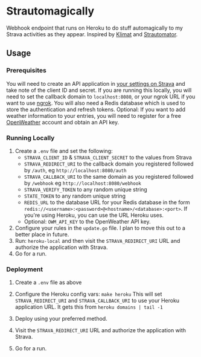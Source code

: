 # Strautomagically

Webhook endpoint that runs on Heroku to do stuff automagically to my Strava activities as they appear.
Inspired by [Klimat](https://klimat.app/) and [Strautomator](https://strautomator.com).

## Usage

### Prerequisites

You will need to create an API application in [your settings on Strava](https://www.strava.com/settings/api) and take note of the client ID and secret.
If you are running this locally, you will need to set the callback domain to `localhost:8080`, or your ngrok URL if you want to use [ngrok](https://ngrok.com/).
You will also need a Redis database which is used to store the authentication and refresh tokens.
Optional: If you want to add weather information to your entries, you will need to register for a free [OpenWeather](https://openweathermap.org) account and obtain an API key.

### Running Locally

1. Create a `.env` file and set the following:
   - `STRAVA_CLIENT_ID` & `STRAVA_CLIENT_SECRET` to the values from Strava
   - `STRAVA_REDIRECT_URI` to the callback domain you registered followed by `/auth`, eg `http://localhost:8080/auth`
   - `STRAVA_CALLBACK_URI` to the same domain as you registered followed by `/webhook` eg `http://localhost:8080/webhook`
   - `STRAVA_VERIFY_TOKEN` to any random unique string
   - `STATE_TOKEN` to any random unique string
   - `REDIS_URL` to the database URL for your Redis database in the form `redis://<username>:<password>@<hostname>/<database>:<port>`.
     If you're using Heroku, you can use the URL Heroku uses.
   - Optional: `OWM_API_KEY` to the OpenWeather API key.
1. Configure your rules in the `update.go` file. I plan to move this out to a better place in future.
1. Run: `heroku-local` and then visit the `STRAVA_REDIRECT_URI` URL and authorize the application with Strava.
1. Go for a run.

### Deployment

1. Create a `.env` file as above
1. Configure the Heroku config vars: `make heroku`
  This will set `STRAVA_REDIRECT_URI` and `STRAVA_CALLBACK_URI` to use your Heroku application URL.
  It gets this from `heroku domains | tail -1`

1. Deploy using your preferred method.
1. Visit the `STRAVA_REDIRECT_URI` URL and authorize the application with Strava.
1. Go for a run.

